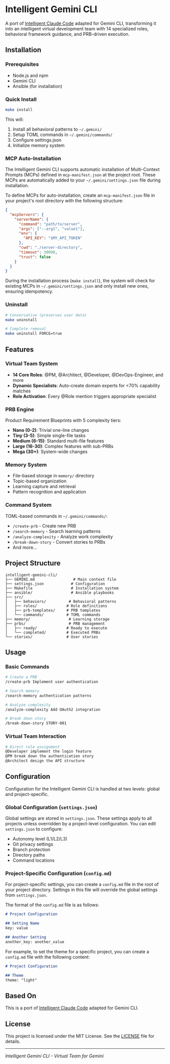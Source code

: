 # Intelligent Gemini CLI

A port of [Intelligent Claude Code](https://github.com/intelligentcode-ai/intelligent-claude-code) adapted for Gemini CLI, transforming it into an intelligent virtual development team with 14 specialized roles, behavioral framework guidance, and PRB-driven execution.

## Installation

### Prerequisites
- Node.js and npm
- Gemini CLI
- Ansible (for installation)

### Quick Install
```bash
make install
```

This will:
1. Install all behavioral patterns to `~/.gemini/`
2. Setup TOML commands in `~/.gemini/commands/`
3. Configure settings.json
4. Initialize memory system

### MCP Auto-Installation

The Intelligent Gemini CLI supports automatic installation of Multi-Context Prompts (MCPs) defined in `mcp-manifest.json` at the project root. These MCPs are automatically added to your `~/.gemini/settings.json` file during installation.

To define MCPs for auto-installation, create an `mcp-manifest.json` file in your project's root directory with the following structure:

```json
{
  "mcpServers": {
    "serverName": {
      "command": "path/to/server",
      "args": ["--arg1", "value1"],
      "env": {
        "API_KEY": "$MY_API_TOKEN"
      },
      "cwd": "./server-directory",
      "timeout": 30000,
      "trust": false
    }
  }
}
```

During the installation process (`make install`), the system will check for existing MCPs in `~/.gemini/settings.json` and only install new ones, ensuring idempotency.

### Uninstall
```bash
# Conservative (preserves user data)
make uninstall

# Complete removal
make uninstall FORCE=true
```

## Features

### Virtual Team System
- **14 Core Roles**: @PM, @Architect, @Developer, @DevOps-Engineer, and more
- **Dynamic Specialists**: Auto-create domain experts for <70% capability matches
- **Role Activation**: Every @Role mention triggers appropriate specialist

### PRB Engine
Product Requirement Blueprints with 5 complexity tiers:
- **Nano (0-2)**: Trivial one-line changes
- **Tiny (3-5)**: Simple single-file tasks
- **Medium (6-15)**: Standard multi-file features
- **Large (16-30)**: Complex features with sub-PRBs
- **Mega (30+)**: System-wide changes

### Memory System
- File-based storage in `memory/` directory
- Topic-based organization
- Learning capture and retrieval
- Pattern recognition and application

### Command System
TOML-based commands in `~/.gemini/commands/`:
- `/create-prb` - Create new PRB
- `/search-memory` - Search learning patterns
- `/analyze-complexity` - Analyze work complexity
- `/break-down-story` - Convert stories to PRBs
- And more...

## Project Structure
```
intelligent-gemini-cli/
├── GEMINI.md                 # Main context file
├── settings.json            # Configuration
├── Makefile                 # Installation system
├── ansible/                 # Ansible playbooks
├── src/
│   ├── behaviors/          # Behavioral patterns
│   ├── roles/             # Role definitions
│   ├── prb-templates/     # PRB templates
│   └── commands/          # TOML commands
├── memory/                 # Learning storage
├── prbs/                   # PRB management
│   ├── ready/             # Ready to execute
│   └── completed/         # Executed PRBs
└── stories/               # User stories
```

## Usage

### Basic Commands
```bash
# Create a PRB
/create-prb Implement user authentication

# Search memory
/search-memory authentication patterns

# Analyze complexity
/analyze-complexity Add OAuth2 integration

# Break down story
/break-down-story STORY-001
```

### Virtual Team Interaction
```bash
# Direct role assignment
@Developer implement the login feature
@PM break down the authentication story
@Architect design the API structure
```

## Configuration

Configuration for the Intelligent Gemini CLI is handled at two levels: global and project-specific.

### Global Configuration (`settings.json`)

Global settings are stored in `settings.json`. These settings apply to all projects unless overridden by a project-level configuration. You can edit `settings.json` to configure:

- Autonomy level (L1/L2/L3)
- Git privacy settings
- Branch protection
- Directory paths
- Command locations

### Project-Specific Configuration (`config.md`)

For project-specific settings, you can create a `config.md` file in the root of your project directory. Settings in this file will override the global settings from `settings.json`.

The format of the `config.md` file is as follows:

```markdown
# Project Configuration

## Setting Name
key: value

## Another Setting
another_key: another_value
```

For example, to set the theme for a specific project, you can create a `config.md` file with the following content:

```markdown
# Project Configuration

## Theme
theme: "light"
```



## Based On

This is a port of [Intelligent Claude Code](https://github.com/intelligentcode-ai/intelligent-claude-code) adapted for Gemini CLI.

## License

This project is licensed under the MIT License. See the [LICENSE](LICENSE) file for details.

---
*Intelligent Gemini CLI - Virtual Team for Gemini*